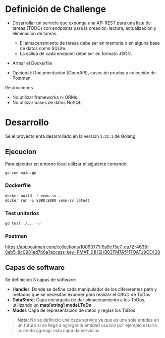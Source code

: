  # Definición de Challenge
- Desarrollar un servicio que exponga una API REST para una lista de tareas (TODO) con endpoints para la creación, lectura, actualización y eliminación de tareas.

    - El almacenamiento de tareas debe ser en memoria o en alguna base de datos como SQLite.  
    - La salida de cada endpoint debe ser en formato JSON.

- Armar el Dockerfile

- Opcional: Documentación (OpenAPI), casos de prueba y colección de Postman.

 

Restricciones       
* No utilizar frameworks ni ORMs.     
* No utilizar bases de datos NoSQL


# Desarrollo
Se el proyecto enta desarrollado en la version `1.22.1` de Golang

## Ejecucion
Para ejecutar en entorno local utilizar el siguiente comando:
```sh
go run main.go
```
### Dockerfile

```sh
docker build -t vemo-sv .
docker run -p 8080:8080 vemo-sv:latest
```
### Test unitarios
```sh
go test ./... -v
```
### Postman
https://api.postman.com/collections/10090771-9a9c75e7-da72-4638-8eb5-8c0981ed7b6a?access_key=PMAT-01HSHB83TM7A5117QATJ9CE438

## Capas de software
Se definicion 3 capas de software:
- **Handler**: Donde se define cada manipulador de los difererentes path y metodos que se necesitan exponer para realizar el CRUD de ToDos
- **DataStore**: Capa encargada de dar almacenamiento a los ToDos, utilizando un **map[string] model.ToDo**
- **Model**: Capa de representación de datos y reglas los ToDos

> **Nota**: No se definicio una capa service ya que es una sola entidas en un futuro si se llega a agregar la entidad usuario por ejemplo estaria correcto agreagr esta capa de servicios 

